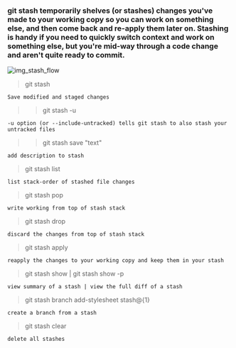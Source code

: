 ### git stash temporarily shelves (or stashes) changes you've made to your working copy so you can work on something else, and then come back and re-apply them later on. Stashing is handy if you need to quickly switch context and work on something else, but you're mid-way through a code change and aren't quite ready to commit.

![img_stash_flow]()

>git stash

`Save modified and staged changes`

>>git stash -u

`-u option (or --include-untracked) tells git stash to also stash your untracked files`

>>git stash save "text"

`add description to stash`

>git stash list

`list stack-order of stashed file changes`

>git stash pop

`write working from top of stash stack`

>git stash drop

`discard the changes from top of stash stack`

>git stash apply

`reapply the changes to your working copy and keep them in your stash`

>git stash show | git stash show -p

`view summary of a stash | view the full diff of a stash`

>git stash branch add-stylesheet stash@{1}

`create a branch from a stash`

>git stash clear

`delete all stashes`